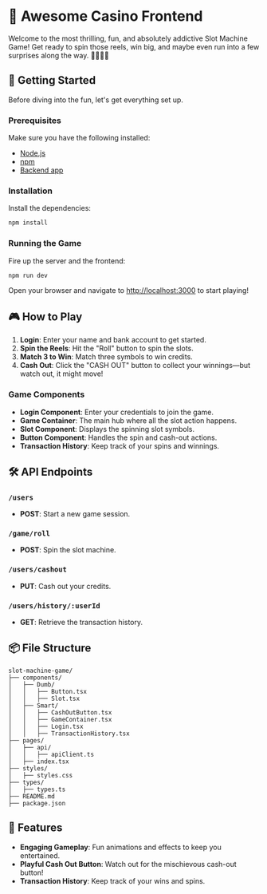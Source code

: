 # 🎰 Awesome Casino Frontend

Welcome to the most thrilling, fun, and absolutely addictive Slot Machine Game! Get ready to spin those reels, win big, and maybe even run into a few surprises along the way. 🍒🍋🍊🍉

## 🚀 Getting Started

Before diving into the fun, let's get everything set up.

### Prerequisites

Make sure you have the following installed:

- [Node.js](https://nodejs.org/)
- [npm](https://www.npmjs.com/)
- [Backend app](https://github.com/noureldineessam/casino-backend)

### Installation

Install the dependencies:

```bash
npm install
```

### Running the Game

Fire up the server and the frontend:

```bash
npm run dev
```

Open your browser and navigate to [http://localhost:3000](http://localhost:3000) to start playing!

## 🎮 How to Play

1. **Login**: Enter your name and bank account to get started.
2. **Spin the Reels**: Hit the "Roll" button to spin the slots.
3. **Match 3 to Win**: Match three symbols to win credits.
4. **Cash Out**: Click the "CASH OUT" button to collect your winnings—but watch out, it might move!

### Game Components

- **Login Component**: Enter your credentials to join the game.
- **Game Container**: The main hub where all the slot action happens.
- **Slot Component**: Displays the spinning slot symbols.
- **Button Component**: Handles the spin and cash-out actions.
- **Transaction History**: Keep track of your spins and winnings.

## 🛠️ API Endpoints

### `/users`

- **POST**: Start a new game session.

### `/game/roll`

- **POST**: Spin the slot machine.

### `/users/cashout`

- **PUT**: Cash out your credits.

### `/users/history/:userId`

- **GET**: Retrieve the transaction history.

## 📦 File Structure

```
slot-machine-game/
├── components/
│   ├── Dumb/
│   │   ├── Button.tsx
│   │   ├── Slot.tsx
│   ├── Smart/
│   │   ├── CashOutButton.tsx
│   │   ├── GameContainer.tsx
│   │   ├── Login.tsx
│   │   ├── TransactionHistory.tsx
├── pages/
│   ├── api/
│   │   ├── apiClient.ts
│   ├── index.tsx
├── styles/
│   ├── styles.css
├── types/
│   ├── types.ts
├── README.md
├── package.json
```

## 🌟 Features

- **Engaging Gameplay**: Fun animations and effects to keep you entertained.
- **Playful Cash Out Button**: Watch out for the mischievous cash-out button!
- **Transaction History**: Keep track of your wins and spins.

